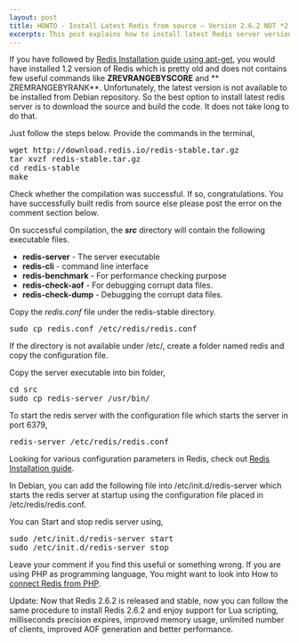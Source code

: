 ```yaml
---
layout: post
title: HOWTO - Install Latest Redis from source – Version 2.6.2 NOT *2.4.17*
excerpts: This post explains how to install latest Redis server version from Source rather than installing old version from Debian repository using apt-get.
---
```

If you have followed by [Redis Installation guide using apt-get](http://www.arunchinnachamy.com/awesomeness-of-redis-redis-installation-and-configuration/ "Awesomeness of Redis – Redis Installation and Configuration"), you would have installed 1.2 version of Redis which is pretty old and does not contains few useful commands like **ZREVRANGEBYSCORE** and ** ZREMRANGEBYRANK**. Unfortunately, the latest version is not available to be installed from Debian repository. So the best option to install latest redis server is to download the source and build the code. It does not take long to do that.

Just follow the steps below. Provide the commands in the terminal,
<pre lang="bash">wget http://download.redis.io/redis-stable.tar.gz
tar xvzf redis-stable.tar.gz
cd redis-stable
make</pre>

Check whether the compilation was successful. If so, congratulations. You have successfully built redis from source else please post the error on the comment section below.


On successful compilation, the **_src_** directory will contain the following executable files.

*   **redis-server** - The server executable
*   **redis-cli** - command line interface
*   **redis-benchmark** - For performance checking purpose
*   **redis-check-aof** - For debugging corrupt data files.
*   **redis-check-dump** - Debugging the corrupt data files.

Copy the _redis.conf_ file under the redis-stable directory.
<pre lang="bash">sudo cp redis.conf /etc/redis/redis.conf</pre>
If the directory is not available under /etc/, create a folder named redis and copy the configuration file.

Copy the server executable into bin folder,
<pre lang="bash">cd src
sudo cp redis-server /usr/bin/</pre>

To start the redis server with the configuration file which starts the server in port 6379,
<pre lang="bash">redis-server /etc/redis/redis.conf</pre>

Looking for various configuration parameters in Redis, check out [Redis Installation guide](http://www.arunchinnachamy.com/awesomeness-of-redis-redis-installation-and-configuration/ "Awesomeness of Redis – Redis Installation and Configuration"). 

In Debian, you can add the following file into /etc/init.d/redis-server which starts the redis server at startup using the configuration file placed in /etc/redis/redis.conf.
<script src="https://gist.github.com/257298.js"></script>
<div style="text-align:center;"></div>

You can Start and stop redis server using,
<pre lang="bash">sudo /etc/init.d/redis-server start
sudo /etc/init.d/redis-server stop</pre>

Leave your comment if you find this useful or something wrong. If you are using PHP as programming language, You might want to look into How to [connect Redis from PHP](http://www.arunchinnachamy.com/awesomeness-of-redis-redis-and-php/ "Awesomeness of Redis – Redis and PHP").

Update: Now that Redis 2.6.2 is released and stable, now you can follow the same procedure to install Redis 2.6.2 and enjoy support for Lua scripting, milliseconds precision expires, improved memory usage, unlimited number of clients, improved AOF generation and better performance. 
